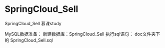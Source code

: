 # SpringCloud_Sell
SpringCloud_Sell 慕课study

MySQL数据准备：
    新建数据库：SpringCloud_Sell
    执行sql语句：  doc文件夹下的 SpringCloud_Sell.sql
    
    